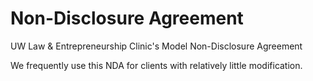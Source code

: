 # Non-Disclosure Agreement
<p>UW Law & Entrepreneurship Clinic's Model Non-Disclosure Agreement</p>
<p>We frequently use this NDA for clients with relatively little modification.</p>
